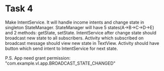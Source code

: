 # Task 4
Make IntentService.
It will handle income intents and change state in singleton StateManager.
StateManager will have 5 states(A->B->C->D->E) and 2 methods: getState, setState.
IntentService after change state should broadcast new state to all subscribers.
Activity which subscribed on broadcast message should view new state in TextView.
Activity should have button which send intent to IntentService for next state.

P.S. App need grant permission: 
    "com.example.vl.app.BROADCAST_STATE_CHANGED"